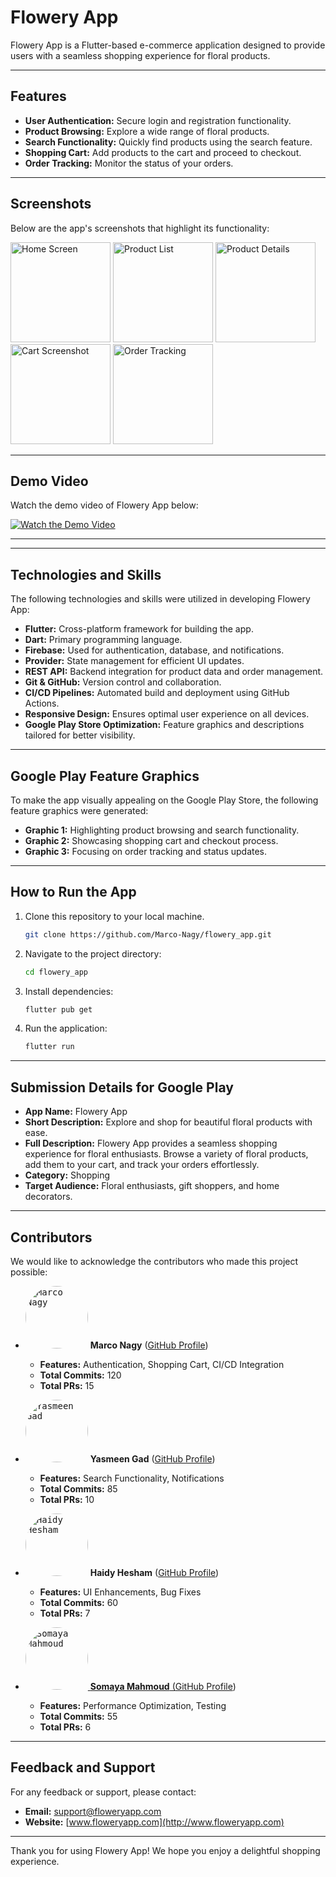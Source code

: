 # Flowery App

Flowery App is a Flutter-based e-commerce application designed to provide users with a seamless shopping experience for floral products.

---

## Features

- **User Authentication:** Secure login and registration functionality.
- **Product Browsing:** Explore a wide range of floral products.
- **Search Functionality:** Quickly find products using the search feature.
- **Shopping Cart:** Add products to the cart and proceed to checkout.
- **Order Tracking:** Monitor the status of your orders.

---

## Screenshots

Below are the app's screenshots that highlight its functionality:


<img src="https://github.com/user-attachments/assets/97b2d6ac-ea0d-4acb-bb55-42b7d6dc64c3" alt="Home Screen" width="160"> <img src="https://github.com/user-attachments/assets/a1c4e290-465e-4723-90f8-f13751e45677" alt="Product List" width="160"> <img src="https://github.com/user-attachments/assets/c9618fde-b962-414f-a812-52908c6c81b2" alt="Product Details" width="160"> <img src="https://github.com/user-attachments/assets/edd536a5-96f0-4a5c-b531-0add625774f6" alt="Cart Screenshot" width="160"> <img src="https://github.com/user-attachments/assets/077dfe03-05ae-498a-8692-9e4588d11a7f" alt="Order Tracking" width="160">

---
## Demo Video

Watch the demo video of Flowery App below:

[![Watch the Demo Video](https://i9.ytimg.com/vi_webp/bP0BNKABzG8/mq1.webp?sqp=CJikkrwG-oaymwEmCMACELQB8quKqQMa8AEB-AH-CYAC0AWKAgwIABABGH8gHihIMA8=&rs=AOn4CLDqE8SmVnblvtgkv2alGvf1HpFf1A)](https://youtu.be/bP0BNKABzG8?si=MnV4__MUga5ae5cM)

---


---

## Technologies and Skills

The following technologies and skills were utilized in developing Flowery App:

- **Flutter:** Cross-platform framework for building the app.
- **Dart:** Primary programming language.
- **Firebase:** Used for authentication, database, and notifications.
- **Provider:** State management for efficient UI updates.
- **REST API:** Backend integration for product data and order management.
- **Git & GitHub:** Version control and collaboration.
- **CI/CD Pipelines:** Automated build and deployment using GitHub Actions.
- **Responsive Design:** Ensures optimal user experience on all devices.
- **Google Play Store Optimization:** Feature graphics and descriptions tailored for better visibility.

---

## Google Play Feature Graphics

To make the app visually appealing on the Google Play Store, the following feature graphics were generated:

- **Graphic 1:** Highlighting product browsing and search functionality.
- **Graphic 2:** Showcasing shopping cart and checkout process.
- **Graphic 3:** Focusing on order tracking and status updates.

---

## How to Run the App

1. Clone this repository to your local machine.
   ```bash
   git clone https://github.com/Marco-Nagy/flowery_app.git
   ```
2. Navigate to the project directory:
   ```bash
   cd flowery_app
   ```
3. Install dependencies:
   ```bash
   flutter pub get
   ```
4. Run the application:
   ```bash
   flutter run
   ```

---

## Submission Details for Google Play

- **App Name:** Flowery App
- **Short Description:** Explore and shop for beautiful floral products with ease.
- **Full Description:** Flowery App provides a seamless shopping experience for floral enthusiasts. Browse a variety of floral products, add them to your cart, and track your orders effortlessly.
- **Category:** Shopping
- **Target Audience:** Floral enthusiasts, gift shoppers, and home decorators.

---

## Contributors

We would like to acknowledge the contributors who made this project possible:

- <kbd><a href="https://github.com/Marco-Nagy" target="_blank"><img src="https://github.com/Marco-Nagy.png" alt="Marco Nagy" width="100" style="border-radius:50%;"></a></kbd>
  **Marco Nagy** ([GitHub Profile](https://github.com/Marco-Nagy))
  - **Features:** Authentication, Shopping Cart, CI/CD Integration
  - **Total Commits:** 120
  - **Total PRs:** 15

- <kbd><a href="https://github.com/YasmeenGad" target="_blank"><img src="https://github.com/YasmeenGad.png" alt="Yasmeen Gad" width="100" style="border-radius:50%;"></a></kbd>
  **Yasmeen Gad** ([GitHub Profile](https://github.com/YasmeenGad))
  - **Features:** Search Functionality, Notifications
  - **Total Commits:** 85
  - **Total PRs:** 10

- <kbd><a href="https://github.com/haidyhesham95" target="_blank"><img src="https://github.com/haidyhesham95.png" alt="Haidy Hesham" width="100" style="border-radius:50%;"></a></kbd>
  **Haidy Hesham** ([GitHub Profile](https://github.com/haidyhesham95))
  - **Features:** UI Enhancements, Bug Fixes
  - **Total Commits:** 60
  - **Total PRs:** 7

- <kbd><a href="https://github.com/somaya-mahmoud" target="_blank"><img src="https://github.com/somaya-mahmoud.png" alt="Somaya Mahmoud" width="100" style="border-radius:50%;"></kbd>
  **Somaya Mahmoud** ([GitHub Profile](https://github.com/somaya-mahmoud))
  - **Features:** Performance Optimization, Testing
  - **Total Commits:** 55
  - **Total PRs:** 6

---

## Feedback and Support

For any feedback or support, please contact:

- **Email:** support@floweryapp.com
- **Website:** [www.floweryapp.com](http://www.floweryapp.com)

---

Thank you for using Flowery App! We hope you enjoy a delightful shopping experience.
